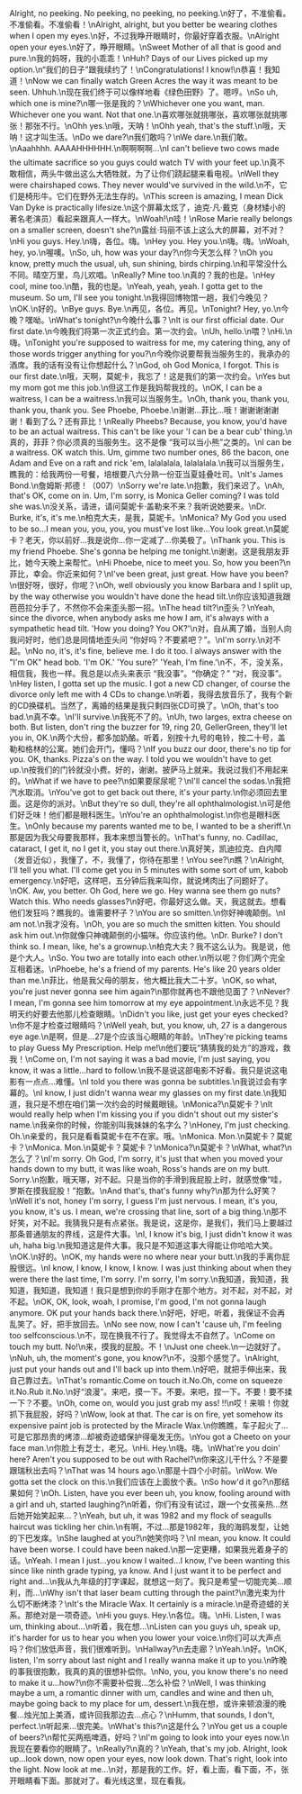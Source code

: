 Alright, no peeking. No peeking, no peeking, no peeking.\n好了，不准偷看。不准偷看。不准偷看！\nAlright, alright, but you better be wearing clothes when I open my eyes.\n好，不过我睁开眼睛时，你最好穿着衣服。\nAlright open your eyes.\n好了，睁开眼睛。\nSweet Mother of all that is good and pure.\n我的妈呀，我的小乖乖！\nHuh? Days of our Lives picked up my option.\n“我们的日子”跟我续约了！\nCongratulations! I know!\n恭喜！我知道！\nNow we can finally watch Green Acres the way it was meant to be seen. Uhhuh.\n现在我们终于可以像样地看《绿色田野》了。嗯哼。\nSo uh, which one is mine?\n哪一张是我的？\nWhichever one you want, man. Whichever one you want. Not that one.\n喜欢哪张就挑哪张，喜欢哪张就挑哪张！那张不行。\nOhh yes.\n哦，天呐！\nOhh yeah, that's the stuff.\n哦，天呐！这才叫生活。\nDo we dare?\n我们敢吗？\nWe dare.\n我们敢。\nAaahhhh. AAAAHHHHHH.\n啊啊啊啊...\nI can't believe two cows made the ultimate sacrifice so you guys could watch TV with your feet up.\n真不敢相信，两头牛做出这么大牺牲就，为了让你们跷起腿来看电视。\nWell they were chairshaped cows. They never would've survived in the wild.\n不，它们是椅形牛。它们在野外无法生存的。\nThis screen is amazing, I mean Dick Van Dyke is practically lifesize.\n这个屏幕太炫了，迪克·凡·戴克（身材矮小的著名老演员）看起来跟真人一样大。\nWoah!\n哇！\nRose Marie really belongs on a smaller screen, doesn't she?\n露丝·玛丽不该上这么大的屏幕，对不对？\nHi you guys. Hey.\n嗨，各位。嗨。\nHey you. Hey you.\n嗨。嗨。\nWoah, hey, yo.\n喔噢。\nSo, uh, how was your day?\n你今天怎么样？\nOh you know, pretty much the usual, uh, sun shining, birds chirping.\n和平常没什么不同。晴空万里，鸟儿欢唱。\nReally? Mine too.\n真的？我的也是。\nHey cool, mine too.\n酷，我的也是。\nYeah, yeah, yeah. I gotta get to the museum. So um, I'll see you tonight.\n我得回博物馆一趟，我们今晚见？\nOK.\n好的。\nBye guys. Bye.\n再见，各位。再见。\nTonight? Hey, yo.\n今晚？嘿呦。\nWhat's tonight?\n今晚什么事？\nIt is our first official date. Our first date.\n今晚我们将第一次正式约会。第一次约会。\nUh, hello.\n喂？\nHi.\n嗨。\nTonight you're supposed to waitress for me, my catering thing, any of those words trigger anything for you?\n今晚你说要帮我当服务生的，我承办的酒席。我的话有没有让你想起什么？\nGod, oh God Monica, I forgot. This is our first date.\n哦，天啊，莫妮卡，我忘了！这是我们的第一次约会。\nYes but my mom got me this job.\n但这工作是我妈帮我找的。\nOK, I can be a waitress, I can be a waitress.\n我可以当服务生。\nOh, thank you, thank you, thank you, thank you. See Phoebe, Phoebe.\n谢谢…菲比…哦！谢谢谢谢谢谢！看到了么？还有菲比！\nReally Pheebs? Because, you know, you'd have to be an actual waitress. This can't be like your 'I can be a bear cub' thing.\n真的，菲菲？你必须真的当服务生。这不是像 “我可以当小熊”之类的。\nI can be a waitress. OK watch this. Um, gimme two number ones, 86 the bacon, one Adam and Eve on a raft and rick 'em, lalalalala, lalalalala.\n我可以当服务生，瞧我的：给我两份一号餐，培根要八六分熟一份亚当夏娃叠吐司。\nIt's James Bond.\n詹姆斯·邦德！（007）\nSorry we're late.\n抱歉，我们来迟了。\nAh, that's OK, come on in. Um, I'm sorry, is Monica Geller coming? I was told she was.\n没关系，请进，请问莫妮卡·盖勒来不来？我听说她要来。\nDr. Burke, it's, it's me.\n柏克大夫，是我，莫妮卡。\nMonica? My God you used to be so...I mean you, you, you, you must've lost like...You look great.\n莫妮卡？老天，你以前好…我是说你…你一定减了…你美极了。\nThank you. This is my friend Phoebe. She's gonna be helping me tonight.\n谢谢。这是我朋友菲比，她今天晚上来帮忙。\nHi Phoebe, nice to meet you. So, how you been?\n菲比，幸会。你近来如何？\nI've been great, just great. How have you been?\n很好呀，很好，你呢？\nOh, well obviously you know Barbara and I split up, by the way otherwise you wouldn't have done the head tilt.\n你应该知道我跟芭芭拉分手了，不然你不会来歪头那一招。\nThe head tilt?\n歪头？\nYeah, since the divorce, when anybody asks me how I am, it's always with a sympathetic head tilt. 'How you doing? You OK?'\n对，自从离了婚，当别人向我问好时，他们总是同情地歪头问 “你好吗？不要紧吧？”。\nI'm sorry.\n对不起。\nNo no, it's, it's fine, believe me. I do it too. I always answer with the "I'm OK" head bob. 'I'm OK.' 'You sure?' 'Yeah, I'm fine.'\n不，不，没关系，相信我，我也一样。我总是以点头来表示 “我没事”。“你确定？” “对，我没事”。\nHey listen, I gotta set up the music. I got a new CD changer, of course the divorce only left me with 4 CDs to change.\n听着，我得去放音乐了，我有个新的CD换碟机。当然了，离婚的结果是我只剩四张CD可换了。\nOh, that's too bad.\n真不幸。\nI'll survive.\n我死不了的。\nUh, two larges, extra cheese on both. But listen, don't ring the buzzer for 19, ring 20, GellerGreen, they'll let you in, OK.\n两个大份，都多加奶酪。听着，别按十九号的电铃，按二十号，盖勒和格林的公寓。她们会开门，懂吗？\nIf you buzz our door, there's no tip for you. OK, thanks. Pizza's on the way. I told you we wouldn't have to get up.\n按我们的门铃就没小费。好的，谢谢。披萨马上就来。我说过我们不用起来的。\nWhat if we have to pee?\n如果要尿尿呢？\nI'll cancel the sodas.\n我把汽水取消。\nYou've got to get back out there, it's your party.\n你必须回去里面。这是你的派对。\nBut they're so dull, they're all ophthalmologist.\n可是他们好乏味！他们都是眼科医生。\nYou're an ophthalmologist.\n你也是眼科医生。\nOnly because my parents wanted me to be, I wanted to be a sheriff.\n那是因为我父母要我那样，我本来想当警长的。\nThat's funny, no. Cadillac, cataract, I get it, no I get it, you stay out there.\n真好笑，凯迪拉克、白内障（发音近似），我懂了，不，我懂了，你待在那里！\nYou see?\n瞧？\nAlright, I'll tell you what. I'll come get you in 5 minutes with some sort of um, kabob emergency.\n好吧，这样吧，五分钟后我来叫你，就说烤肉出了问题好了。\nOK. Aw, you better. Oh God, here we go. Hey wanna see them go nuts? Watch this. Who needs glasses?\n好吧，你最好这么做。天，我这就去。想看他们发狂吗？瞧我的。谁需要杯子？\nYou are so smitten.\n你好神魂颠倒。\nI am not.\n我才没有。\nOh, you are so much the smitten kitten. You should ask him out.\n你就像只神魂颠倒的小猫咪。你应该约他。\nDr. Burke? I don't think so. I mean, like, he's a grownup.\n柏克大夫？我不这么认为。我是说，他是个大人。\nSo. You two are totally into each other.\n所以呢？你们两个完全互相着迷。\nPhoebe, he's a friend of my parents. He's like 20 years older than me.\n菲比，他是我父母的朋友，他大概比我大二十岁。\nOK, so what, you're just never gonna see him again?\n那你就再也不跟他见面了？\nNever? I mean, I'm gonna see him tomorrow at my eye appointment.\n永远不见？我明天约好要去他那儿检查眼睛。\nDidn't you like, just get your eyes checked?\n你不是才检查过眼睛吗？\nWell yeah, but, you know, uh, 27 is a dangerous eye age.\n是啊，但是…27是个应该当心眼睛的年龄。\nThey're picking teams to play Guess My Prescription. Help me!\n他们要玩“猜猜我的处方”的游戏，救我！\nCome on, I'm not saying it was a bad movie, I'm just saying, you know, it was a little...hard to follow.\n我不是说这部电影不好看。我只是说这电影有一点点…难懂。\nI told you there was gonna be subtitles.\n我说过会有字幕的。\nI know, I just didn't wanna wear my glasses on my first date.\n我知道，我只是不想在咱们第一次约会的时候戴眼镜。\nMonica?\n莫妮卡？\nIt would really help when I'm kissing you if you didn't shout out my sister's name.\n我亲你的时候，你能别叫我妹妹的名字么？\nHoney, I'm just checking. Oh.\n亲爱的，我只是看看莫妮卡在不在家。哦。\nMonica. Mon.\n莫妮卡？莫妮卡？\nMonica. Mon.\n莫妮卡？莫妮卡？\nMonica?\n莫妮卡？\nWhat, what?\n怎么了？\nI'm sorry. Oh God, I'm sorry, it's just that when you moved your hands down to my butt, it was like woah, Ross's hands are on my butt. Sorry.\n抱歉，哦天哪，对不起。只是当你的手滑到我屁股上时，就感觉像“哇，罗斯在摸我屁股！”抱歉。\nAnd that's, that's funny why?\n那为什么好笑？\nWell it's not, honey I'm sorry, I guess I'm just nervous. I mean, it's you, you know, it's us. I mean, we're crossing that line, sort of a big thing.\n那不好笑，对不起。我猜我只是有点紧张。我是说，这是你，是我们，我们马上要越过那条普通朋友的界线，这是件大事。\nI, I know it's big, I just didn't know it was uh, haha big.\n我知道这是件大事。我只是不知道这事大得能让你哈哈大笑。\nOK.\n好的。\nOK, my hands were no where near your butt.\n我的手离你屁股很远。\nI know, I know, I know, I know. I was just thinking about when they were there the last time, I'm sorry. I'm sorry, I'm sorry.\n我知道，我知道，我知道，我知道，我知道！我只是想到你的手刚才在那个地方。对不起，对不起，对不起。\nOK, OK, look, woah, I promise, I'm good, I'm not gonna laugh anymore. OK put your hands back there.\n好吧，好吧，听着，我保证不会再乱笑了。好，把手放回去。\nNo see now, now I can't 'cause uh, I'm feeling too selfconscious.\n不，现在换我不行了。我觉得太不自然了。\nCome on touch my butt. No!\n来，摸我的屁股。不！\nJust one cheek.\n一边就好了。\nNuh, uh, the moment's gone, you know?\n不，没那个感觉了。\nAlright, just put your hands out and I'll back up into them.\n好吧，就把手伸出来，我自己靠过去。\nThat's romantic.Come on touch it.No.Oh, come on squeeze it.No.Rub it.No.\n好“浪漫”。来吧，摸一下。不要。来吧，捏一下。不要！要不揉一下？不要。\nOh, come on, would you just grab my ass! !!\n哎！来嘛！你就抓下我屁股，好吗？\nWow, look at that. The car is on fire, yet somehow its expensive paint job is protected by the Miracle Wax.\n你瞧瞧，车子起火了…可是它那昂贵的烤漆…却被奇迹蜡保护得毫发无伤。\nYou got a Cheeto on your face man.\n你脸上有芝士，老兄。\nHi. Hey.\n嗨。嗨。\nWhat're you doin' here? Aren't you supposed to be out with Rachel?\n你来这儿干什么？不是要跟瑞秋出去吗？\nThat was 14 hours ago.\n那是十四个小时前。\nWow. We gotta set the clock on this.\n我们应该在上面放个表。\nSo how'd it go?\n那结果如何？\nOh. Listen, have you ever been uh, you know, fooling around with a girl and uh, started laughing?\n听着，你们有没有试过，跟一个女孩亲热…然后她开始笑起来…？\nYeah, but uh, it was 1982 and my flock of seagulls haircut was tickling her chin.\n有啊，不过…那是1982年，我的海鸥发型，让她的下巴发痒。\nShe laughed at you?\n她笑你吗？\nI mean, you know. It could have been worse. I could have been naked.\n那一定更糟，如果我光着身子的话。\nYeah. I mean I just...you know I waited...I know, I've been wanting this since like ninth grade typing, ya know. And I just want it to be perfect and right and...\n我从九年级的打字课起，就想这一刻了。我只是希望一切能完美…顺利，而…\nWhy isn't that laser beam cutting through the paint?\n激光束为什么切不断烤漆？\nIt's the Miracle Wax. It certainly is a miracle.\n是奇迹蜡的关系。那绝对是一项奇迹。\nHi you guys. Hey.\n各位。嗨。\nHi. Listen, I was um, thinking about...\n听着，我在想…\nListen can you guys uh, speak up, it's harder for us to hear you when you lower your voice.\n你们可以大声点吗？你们放低声音，我们很难听到。\nHallway?\n去走廊？\nYeah.\n好。\nOK, listen, I'm sorry about last night and I really wanna make it up to you.\n昨晚的事我很抱歉，我真的真的很想补偿你。\nNo, you, you know there's no need to make it u...how?\n你不需要补偿我…怎么补偿？\nWell, I was thinking maybe a um, a romantic dinner with um, candles and wine and then uh, maybe going back to my place for um, dessert.\n我在想，或许来顿浪漫的晚餐…烛光加上美酒，或许回我那边去…点心？\nHumm, that sounds, I don't, perfect.\n听起来…很完美。\nWhat's this?\n这是什么？\nYou get us a couple of beers?\n帮忙买两瓶啤酒，好吗？\nI'm going to look into your eyes now.\n我现在要看你的眼睛了。\nReally?\n真的？\nYeah, that's my job. Alright, look up...look down, now open your eyes, now look down. That's right, look into the light. Now look at me...\n对，那是我的工作。好，看上面，看下面，不，张开眼睛看下面。那就对了。看光线这里，现在看我。
        